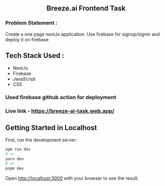 <h2 align="center">Breeze.ai Frontend Task</h2>

### Problem Statement :
Create a one page nextJs application. Use firebase for signup/signin and deploy it on firebase

## Tech Stack Used :
- NextJs
- Firebase
- JavaScript
- CSS

### Used firebase github action for deployment

### Live link - https://breeze-ai-task.web.app/

## Getting Started in Localhost

First, run the development server:

```bash
npm run dev
# or
yarn dev
# or
pnpm dev
```

Open [http://localhost:3000](http://localhost:3000) with your browser to see the result.


